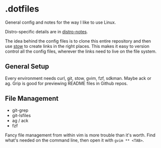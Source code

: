 # .dotfiles

General config and notes for the way I like to use Linux. 

Distro-specific details are in [distro-notes](/distro-notes/).

The idea behind the config files is to clone this entire repository and then use
[stow](https://www.gnu.org/software/stow/) to create links in the right places.
This makes it easy to version control all the config files, wherever the links
need to live on the file system. 

## General Setup

Every environment needs curl, git, stow, gvim, fzf, sdkman. Maybe ack or ag.
Grip is good for previewing README files in Github repos.

## File Management

* git-grep
* git-lsfiles
* ag / ack
* fzf

Fancy file management from within vim is more trouble than it's worth. Find
what's needed on the command line, then open it with `gvim ** <TAB>`.
